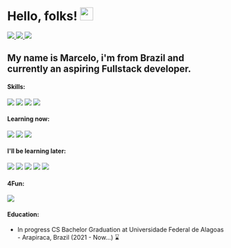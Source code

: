 # Hello, folks! <img src="https://raw.githubusercontent.com/MartinHeinz/MartinHeinz/master/wave.gif" width="30px">
<div>
    <a href="mailto:flaviomff@gmail.com"> 
        <img src="https://img.shields.io/badge/Gmail-D14836?style=for-the-badge&logo=gmail&logoColor=white"> 
    </a>
    <a target='_blank' href="https://twitter.com/basedCadet_">
        <img src="https://img.shields.io/badge/Twitter-1DA1F2?style=for-the-badge&logo=twitter&logoColor=white">
    </a>
    <a target='_blank' href="https://www.linkedin.com/in/marcelo-ferreira-790a66226/">
        <img src="https://img.shields.io/badge/LinkedIn-0077B5?style=for-the-badge&logo=linkedin&logoColor=white">
    </a>
</div>



## My name is Marcelo, i'm from Brazil and currently an aspiring Fullstack developer.

#### Skills:

![](https://img.shields.io/badge/HTML5-333?style=for-the-badge&logo=HTML5)
![](https://img.shields.io/badge/JavaScript-333?style=for-the-badge&logo=JavaScript)
![](https://img.shields.io/badge/CSS3-333?style=for-the-badge&logo=CSS3)
![](https://img.shields.io/badge/Python-333?style=for-the-badge&logo=python)

#### Learning now:
![](https://img.shields.io/badge/NodeJs-333?style=for-the-badge&logo=Node.js)
![](https://img.shields.io/badge/Express-333?style=for-the-badge&logo=express)
![](https://img.shields.io/badge/React-333?style=for-the-badge&logo=React)

#### I'll be learning later:
![](https://img.shields.io/badge/TypeScript-333?style=for-the-badge&logo=TypeScript)
![](https://img.shields.io/badge/Rust-333?style=for-the-badge&logo=Rust&logoColor=black)
![](https://img.shields.io/badge/Solidity-333?style=for-the-badge&logo=Solidity&logoColor=black)
![](https://img.shields.io/badge/Django-333?style=for-the-badge&logo=Django)
![](https://img.shields.io/badge/Docker-333?style=for-the-badge&logo=Docker)

#### 4Fun:
![](https://img.shields.io/badge/Haskell-333?style=for-the-badge&logo=Haskell)

#### Education:
- In progress CS Bachelor Graduation at Universidade Federal de Alagoas - Arapiraca, Brazil (2021 - Now...) ⌛
